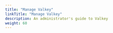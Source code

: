 ```yaml
---
title: "Manage Valkey"
linkTitle: "Manage Valkey"
description: An administrator's guide to Valkey
weight: 60
---
```

